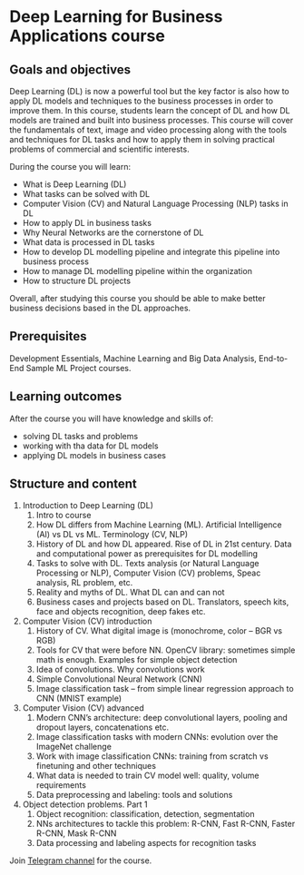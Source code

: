 # Deep Learning for Business Applications course
## Goals and objectives

Deep Learning (DL) is now a powerful tool but the key factor is also how to apply DL models and techniques to the business processes in order to improve them. In this course, students learn the concept of DL and how DL models are trained and built into business processes. This course will cover the fundamentals of text, image and video processing along with the tools and techniques for DL tasks and how to apply them in solving practical problems of commercial and scientific interests.

During the course you will learn:
-	What is Deep Learning (DL)
-	What tasks can be solved with DL
-	Computer Vision (CV) and Natural Language Processing (NLP) tasks in DL
-	How to apply DL in business tasks
-	Why Neural Networks are the cornerstone of DL
-	What data is processed in DL tasks
-	How to develop DL modelling pipeline and integrate this pipeline into business process
-	How to manage DL modelling pipeline within the organization
-	How to structure DL projects

Overall, after studying this course you should be able to make better business decisions based in the DL approaches.

## Prerequisites 

Development Essentials, Machine Learning and Big Data Analysis, End-to-End Sample ML Project courses.

## Learning outcomes

After the course you will have knowledge and skills of: 
-	solving DL tasks and problems
-	working with tha data for DL models
-	applying DL models in business cases

## Structure and content

1. Introduction to Deep Learning (DL)
    1. Intro to course
    2. How DL differs from Machine Learning (ML). Artificial Intelligence (AI) vs DL vs ML. Terminology (CV, NLP)
    3. History of DL and how DL appeared. Rise of DL in 21st century. Data and computational power as prerequisites for DL modelling
    4. Tasks to solve with DL. Texts analysis (or Natural Language Processing or NLP), Computer Vision (CV) problems, Speac analysis, RL problem, etc.
    5. Reality and myths of DL. What DL can and can not
    6. Business cases and projects based on DL. Translators, speech kits, face and objects recognition, deep fakes etc.
2. Computer Vision (CV) introduction
   1. History of CV. What digital image is (monochrome, color – BGR vs RGB)
   2. Tools for CV that were before NN. OpenCV library: sometimes simple math is enough. Examples for simple object detection
   3. Idea of convolutions. Why convolutions work
   4. Simple Convolutional Neural Network (CNN)
   5. Image classification task – from simple linear regression approach to CNN (MNIST example)
3. Computer Vision (CV) advanced
   1. Modern CNN’s architecture: deep convolutional layers, pooling and dropout layers, concatenations etc.
   2. Image classification tasks with modern CNNs: evolution over the ImageNet challenge
   3. Work with image classification CNNs: training from scratch vs finetuning and other techniques
   4. What data is needed to train CV model well: quality, volume requirements
   5. Data preprocessing and labeling: tools and solutions
4. Object detection problems. Part 1
   1. Object recognition: classification, detection, segmentation
   2. NNs architectures to tackle this problem: R-CNN, Fast R-CNN, Faster R-CNN, Mask R-CNN
   3. Data processing and labeling aspects for recognition tasks


Join [Telegram channel](https://t.me/+9IWc1JocKT40MTJi) for the course.
